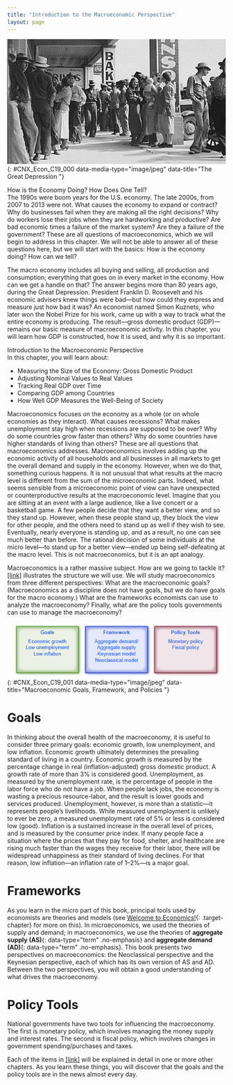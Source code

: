 ```yaml
---
title: "Introduction to the Macroeconomic Perspective"
layout: page
---
```



<?cnx.eoc class="summary" title="Chapter Review"?>

<?cnx.eoc class="self-check-questions" title="Self-Check Questions"?>

<?cnx.eoc class="review-questions" title="Review Questions"?>

<?cnx.eoc class="critical-thinking" title="Critical Thinking Questions"?>

<?cnx.eoc class="problems" title="Problems"?>

<?cnx.eoc class="references" title="References"?>

 ![The photograph shows people lined up outside a bank during the Great Depression awaiting their relief checks.](../resources/CNX_Econ_C19_000.jpg "At times, such as when many people are in need of government assistance, it is easy to tell how the economy is doing. This photograph shows people lined up during the Great Depression, waiting for relief checks. At other times, when some are doing well and others are not, it is more difficult to ascertain how the economy of a country is doing. (Credit: modification of work by the U.S. Library of Congress/Wikimedia Commons)"){: #CNX_Econ_C19_000 data-media-type="image/jpeg" data-title="The Great Depression "}

<div data-type="note" class="economics bringhome" markdown="1">
<div data-type="title">
How is the Economy Doing? How Does One Tell?
</div>
The 1990s were boom years for the U.S. economy. The late 2000s, from 2007 to 2013 were not. What causes the economy to expand or contract? Why do businesses fail when they are making all the right decisions? Why do workers lose their jobs when they are hardworking and productive? Are bad economic times a failure of the market system? Are they a failure of the government? These are all questions of macroeconomics, which we will begin to address in this chapter. We will not be able to answer all of these questions here, but we will start with the basics: How is the economy doing? How can we tell?

The macro economy includes all buying and selling, all production and consumption; everything that goes on in every market in the economy. How can we get a handle on that? The answer begins more than 80 years ago, during the Great Depression. President Franklin D. Roosevelt and his economic advisers knew things were bad—but how could they express and measure just how bad it was? An economist named Simon Kuznets, who later won the Nobel Prize for his work, came up with a way to track what the entire economy is producing. The result—gross domestic product (GDP)—remains our basic measure of macroeconomic activity. In this chapter, you will learn how GDP is constructed, how it is used, and why it is so important.

</div>

<div data-type="note" class="economics chapter-objectives" markdown="1">
<div data-type="title">
Introduction to the Macroeconomic Perspective
</div>
In this chapter, you will learn about:

* Measuring the Size of the Economy: Gross Domestic Product
* Adjusting Nominal Values to Real Values
* Tracking Real GDP over Time
* Comparing GDP among Countries
* How Well GDP Measures the Well-Being of Society

</div>

Macroeconomics focuses on the economy as a whole (or on whole economies as they interact). What causes recessions? What makes unemployment stay high when recessions are supposed to be over? Why do some countries grow faster than others? Why do some countries have higher standards of living than others? These are all questions that macroeconomics addresses. Macroeconomics involves adding up the economic activity of all households and all businesses in all markets to get the overall demand and supply in the economy. However, when we do that, something curious happens. It is not unusual that what results at the macro level is different from the sum of the microeconomic parts. Indeed, what seems sensible from a microeconomic point of view can have unexpected or counterproductive results at the macroeconomic level. Imagine that you are sitting at an event with a large audience, like a live concert or a basketball game. A few people decide that they want a better view, and so they stand up. However, when these people stand up, they block the view for other people, and the others need to stand up as well if they wish to see. Eventually, nearly everyone is standing up, and as a result, no one can see much better than before. The rational decision of some individuals at the micro level—to stand up for a better view—ended up being self-defeating at the macro level. This is not macroeconomics, but it is an apt analogy.

Macroeconomics is a rather massive subject. How are we going to tackle it? [\[link\]](#CNX_Econ_C19_001) illustrates the structure we will use. We will study macroeconomics from three different perspectives: <span data-type="list" data-list-type="enumerated" data-number-style="arabic"><span data-type="item"> What are the macroeconomic goals? (Macroeconomics as a discipline does not have goals, but we do have goals for the macro economy.)</span> <span data-type="item"> What are the frameworks economists can use to analyze the macroeconomy?</span> <span data-type="item"> Finally, what are the policy tools governments can use to manage the macroeconomy?</span> </span>

 ![The illustration shows three boxes. The first is goals, the second is framework, the third is policy tools. Within each box are factors pertaining to the box.](../resources/CNX_Econ_C19_001.jpg "This chart shows what macroeconomics is about. The box on the left indicates a consensus of what are the most important goals for the macro economy, the middle box lists the frameworks economists use to analyze macroeconomic changes (such as inflation or recession), and the box on the right indicates the two tools the federal government uses to influence the macro economy."){: #CNX_Econ_C19_001 data-media-type="image/jpeg" data-title="Macroeconomic Goals, Framework, and Policies "}

# Goals

In thinking about the overall health of the macroeconomy, it is useful to consider three primary goals: economic growth, low unemployment, and low inflation. <span data-type="list" data-list-type="bulleted" data-bullet-style="bullet"><span data-type="item">Economic growth ultimately determines the prevailing standard of living in a country. Economic growth is measured by the percentage change in real (inflation-adjusted) gross domestic product. A growth rate of more than 3% is considered good.</span> <span data-type="item">Unemployment, as measured by the unemployment rate, is the percentage of people in the labor force who do not have a job. When people lack jobs, the economy is wasting a precious resource-labor, and the result is lower goods and services produced. Unemployment, however, is more than a statistic—it represents people’s livelihoods. While measured unemployment is unlikely to ever be zero, a measured unemployment rate of 5% or less is considered low (good).</span> <span data-type="item">Inflation is a sustained increase in the overall level of prices, and is measured by the consumer price index. If many people face a situation where the prices that they pay for food, shelter, and healthcare are rising much faster than the wages they receive for their labor, there will be widespread unhappiness as their standard of living declines. For that reason, low inflation—an inflation rate of 1–2%—is a major goal.</span> </span>

# Frameworks

As you learn in the micro part of this book, principal tools used by economists are theories and models (see [Welcome to Economics!](/m48590){: .target-chapter} for more on this). In microeconomics, we used the theories of supply and demand; in macroeconomics, we use the theories of **aggregate supply (AS)**{: data-type="term" .no-emphasis} and **aggregate demand (AD)**{: data-type="term" .no-emphasis}. This book presents two perspectives on macroeconomics: the Neoclassical perspective and the Keynesian perspective, each of which has its own version of AS and AD. Between the two perspectives, you will obtain a good understanding of what drives the macroeconomy.

# Policy Tools

National governments have two tools for influencing the macroeconomy. The first is monetary policy, which involves managing the money supply and interest rates. The second is fiscal policy, which involves changes in government spending/purchases and taxes.

Each of the items in [\[link\]](#CNX_Econ_C19_001) will be explained in detail in one or more other chapters. As you learn these things, you will discover that the goals and the policy tools are in the news almost every day.


